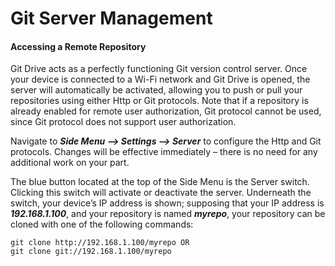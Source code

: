 Git Server Management
=================================

#### Accessing a Remote Repository 
Git Drive acts as a perfectly functioning Git version control server. Once your device is connected to a Wi-Fi network and Git Drive is opened, the server will automatically be activated, allowing you to push or pull your repositories using either Http or Git protocols. Note that if a repository is already enabled for remote user authorization, Git protocol cannot be used, since Git protocol does not support user authorization.

Navigate to ***Side Menu --> Settings --> Server*** to configure the Http and Git protocols. Changes will be effective immediately – there is no need for any additional work on your part. 

The blue button located at the top of the Side Menu is the Server switch. Clicking this switch will activate or deactivate the server. Underneath the switch, your device’s IP address is shown; supposing that your IP address is ***192.168.1.100***, and your repository is named ***myrepo***, your repository can be cloned with one of the following commands:
```
git clone http://192.168.1.100/myrepo OR
git clone git://192.168.1.100/myrepo
```



